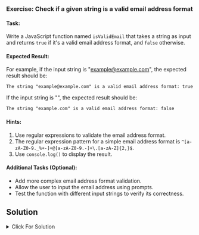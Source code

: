 ### Exercise: Check if a given string is a valid email address format

#### Task:
Write a JavaScript function named `isValidEmail` that takes a string as input and returns `true` if it's a valid email address format, and `false` otherwise.

#### Expected Result:
For example, if the input string is "example@example.com", the expected result should be:
```
The string "example@example.com" is a valid email address format: true
```
If the input string is "", the expected result should be:
```
The string "example.com" is a valid email address format: false
```

#### Hints:
1. Use regular expressions to validate the email address format.
2. The regular expression pattern for a simple email address format is `^[a-zA-Z0-9._%+-]+@[a-zA-Z0-9.-]+\.[a-zA-Z]{2,}$`.
3. Use `console.log()` to display the result.

#### Additional Tasks (Optional):
- Add more complex email address format validation.
- Allow the user to input the email address using prompts.
- Test the function with different input strings to verify its correctness.


## Solution

<details>
  <summary>Click For Solution</summary>

```JS
const  isValidEmail = (email) => {
  const emailRegex = /^([a-zA-Z0-9._%+-]+)@([a-zA-Z0-9.-]+\.[a-zA-Z]{2,})$/;

  return emailRegex.test(email);
}


console.log(isValidEmail("example.com")) /// Output false

```

[Previous Exercise](../15/README.md) | [Index](../../README.md) | [Next Exercise](../17/README.md)